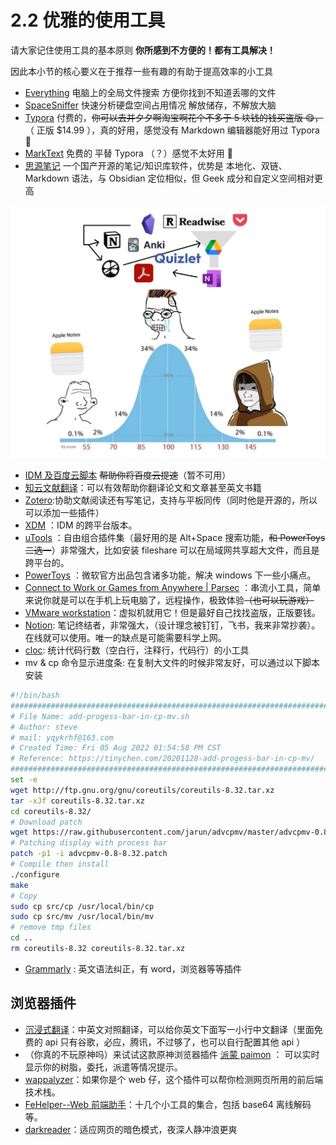 # 2.2 优雅的使用工具

请大家记住使用工具的基本原则 <strong>你所感到不方便的！都有工具解决！</strong>

因此本小节的核心要义在于推荐一些有趣的有助于提高效率的小工具

- [Everything](https://www.voidtools.com/zh-cn/downloads/) 电脑上的全局文件搜索 方便你找到不知道丢哪的文件
- [SpaceSniffer](http://www.uderzo.it/main_products/space_sniffer/download.html) 快速分析硬盘空间占用情况 解放储存，不解放大脑
- [Typora](https://typora.io/) 付费的，<del>你可以去并夕夕啊淘宝啊花个不多于 5 块钱的钱买盗版 😋，</del>（ 正版 $14.99 ），真的好用，感觉没有 Markdown 编辑器能好用过 Typora🤥
- [MarkText](https://github.com/marktext/marktext) 免费的 平替 Typora （？）感觉不太好用 😤
- [思源笔记](https://b3log.org/siyuan/) 一个国产开源的笔记/知识库软件，优势是 本地化、双链、Markdown 语法，与 Obsidian 定位相似，但 Geek 成分和自定义空间相对更高

![](static/boxcnO1PEsVd4KY7reeU64spShf.jpg)

- [IDM 及百度云脚本](https://greasyfork.org/zh-CN/scripts/436446-%E7%BD%91%E7%9B%98%E7%9B%B4%E9%93%BE%E4%B8%8B%E8%BD%BD%E5%8A%A9%E6%89%8B) <del>帮助你将百度云提速</del>（暂不可用）
- [知云文献翻译](https://www.zhiyunwenxian.cn/)：可以有效帮助你翻译论文和文章甚至英文书籍
- [Zotero](https://www.zotero.org/):协助文献阅读还有写笔记，支持与平板同传（同时他是开源的，所以可以添加一些插件）
- [XDM](https://github.com/subhra74/xdm) ：IDM 的跨平台版本。
- [uTools](https://www.u.tools/) ：自由组合插件集（最好用的是 Alt+Space 搜索功能，<del>和 PowerToys 二选一</del>）非常强大，比如安装 fileshare 可以在局域网共享超大文件，而且是跨平台的。
- [PowerToys](https://github.com/microsoft/PowerToys) ：微软官方出品包含诸多功能，解决 windows 下一些小痛点。
- [Connect to Work or Games from Anywhere | Parsec](https://parsec.app/) ：串流小工具，简单来说你就是可以在手机上玩电脑了，远程操作，极致体验<del>（也可以玩游戏）</del>
- [VMware workstation](../3.%E7%BC%96%E7%A8%8B%E6%80%9D%E7%BB%B4%E4%BD%93%E7%B3%BB%E6%9E%84%E5%BB%BA/3.Y.1VMware%E7%9A%84%E5%AE%89%E8%A3%85%E4%B8%8E%E5%AE%89%E8%A3%85Ubuntu22.04%E7%B3%BB%E7%BB%9F.md)：虚拟机就用它！但是最好自己找找盗版，正版要钱。
- [Notion](http://notion.so): 笔记终结者，非常强大，（设计理念被钉钉，飞书，我来非常抄袭）。在线就可以使用。唯一的缺点是可能需要科学上网。
- [cloc](https://github.com/AlDanial/cloc): 统计代码行数（空白行，注释行，代码行）的小工具
- mv & cp 命令显示进度条: 在复制大文件的时候非常友好，可以通过以下脚本安装

```bash
#!/bin/bash
#########################################################################
# File Name: add-progess-bar-in-cp-mv.sh
# Author: steve
# mail: yqykrhf@163.com
# Created Time: Fri 05 Aug 2022 01:54:58 PM CST
# Reference: https://tinychen.com/20201128-add-progess-bar-in-cp-mv/
#########################################################################
set -e
wget http://ftp.gnu.org/gnu/coreutils/coreutils-8.32.tar.xz
tar -xJf coreutils-8.32.tar.xz
cd coreutils-8.32/
# Download patch
wget https://raw.githubusercontent.com/jarun/advcpmv/master/advcpmv-0.8-8.32.patch
# Patching display with process bar
patch -p1 -i advcpmv-0.8-8.32.patch
# Compile then install
./configure
make
# Copy
sudo cp src/cp /usr/local/bin/cp
sudo cp src/mv /usr/local/bin/mv
# remove tmp files
cd ..
rm coreutils-8.32 coreutils-8.32.tar.xz
```

- [Grammarly](https://www.grammarly.com/) : 英文语法纠正，有 word，浏览器等等插件

## 浏览器插件

- [沉浸式翻译](https://immersive-translate.owenyoung.com/installation)：中英文对照翻译，可以给你英文下面写一小行中文翻译（里面免费的 api 只有谷歌，必应，腾讯，不过够了，也可以自行配置其他 api ）
- （你真的不玩原神吗）来试试这款原神浏览器插件 [派蒙 paimon](https://github.com/daidr/paimon-webext) ： 可以实时显示你的树脂，委托，派遣等情况提示。
- [wappalyzer](https://www.wappalyzer.com/)：如果你是个 web 仔，这个插件可以帮你检测网页所用的前后端技术栈。
- [FeHelper--Web 前端助手](https://github.com/zxlie/FeHelper)：十几个小工具的集合，包括 base64 离线解码等。
- [darkreader](https://github.com/darkreader/darkreader)：适应网页的暗色模式，夜深人静冲浪更爽
